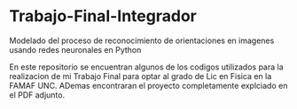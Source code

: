 # Trabajo-Final-Integrador
Modelado del proceso de reconocimiento de orientaciones  en imagenes usando redes neuronales en Python

En este repositorio se encuentran algunos de los codigos utilizados para la realizacion de mi Trabajo Final para optar al grado de Lic en Fisica en la FAMAF UNC. ADemas encontraran el proyecto completamente explciado en el PDF adjunto. 
